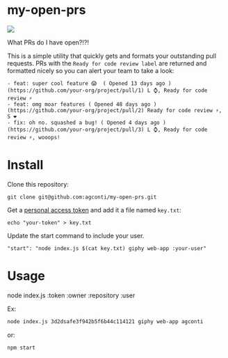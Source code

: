# my-open-prs
![](https://media.giphy.com/media/3ofT5WN84R2sxzlK7K/giphy-downsized.gif)

What PRs do I have open?!?!

This is a simple utility that quickly gets and formats your outstanding pull requests. PRs with the `Ready for code review label` are returned and formatted nicely so you can alert your team to take a look:

```
- feat: super cool feature 😱  ( Opened 13 days ago ) (https://github.com/your-org/project/pull/1) L ⌚, Ready for code review ⚡
- feat: omg moar features ( Opened 48 days ago ) (https://github.com/your-org/project/pull/2) Ready for code review ⚡, S ❤️
- fix: oh no. squashed a bug! ( Opened 4 days ago ) (https://github.com/your-org/project/pull/3) L ⌚, Ready for code review ⚡, wooops!
```

# Install
Clone this repository:
```
git clone git@github.com:agconti/my-open-prs.git
```

Get a [personal access token](https://github.com/settings/tokens) and add it a file named `key.txt`:
```
echo "your-token" > key.txt
```

Update the start command to include your user.
```
"start": "node index.js $(cat key.txt) giphy web-app :your-user"
```

# Usage

node index.js :token :owner :repository :user

Ex:
```bash
node index.js 3d2dsafe3f942b5f6b44c114121 giphy web-app agconti
```

or:
```
npm start
```

